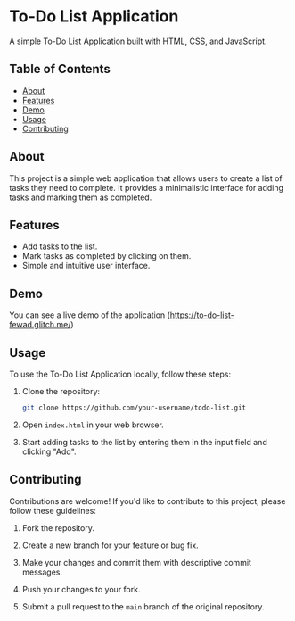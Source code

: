 # To-Do List Application

A simple To-Do List Application built with HTML, CSS, and JavaScript.

## Table of Contents

- [About](#about)
- [Features](#features)
- [Demo](#demo)
- [Usage](#usage)
- [Contributing](#contributing)

## About

This project is a simple web application that allows users to create a list of tasks they need to complete. It provides a minimalistic interface for adding tasks and marking them as completed.

## Features

- Add tasks to the list.
- Mark tasks as completed by clicking on them.
- Simple and intuitive user interface.

## Demo

You can see a live demo of the application  (https://to-do-list-fewad.glitch.me/)

## Usage

To use the To-Do List Application locally, follow these steps:

1. Clone the repository:

   ```bash
   git clone https://github.com/your-username/todo-list.git
   ```

2. Open `index.html` in your web browser.

3. Start adding tasks to the list by entering them in the input field and clicking "Add".

## Contributing

Contributions are welcome! If you'd like to contribute to this project, please follow these guidelines:

1. Fork the repository.

2. Create a new branch for your feature or bug fix.

3. Make your changes and commit them with descriptive commit messages.

4. Push your changes to your fork.

5. Submit a pull request to the `main` branch of the original repository.

